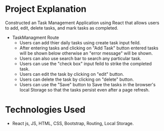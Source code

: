 # Project Explanation
  Constructed an Task Management Application using React that allows users to
  add, edit, delete tasks, and mark tasks as completed.
  
  - TaskManagment Route
    - Users can add thier daily tasks using create task input feild.
    - After entering tasks and clicking on "Add Task" button entered tasks will be shown below otherwise an "error message" will be shown.
    - Users can also use search bar to search any particular task.
    - Users can use the "check box" input feild to strike the completed task.
    - Users can edit the task by clicking on "edit" button.
    - Users can delete the task by clicking on "delete" button.
    - Users can use the "Save" button to Save the tasks in the browser's local Storage so that the tasks
      persist even after a page refresh.

  
 
# Technologies Used
  - React js, JS, HTML, CSS, Bootstrap, Routing, Local Storage.
